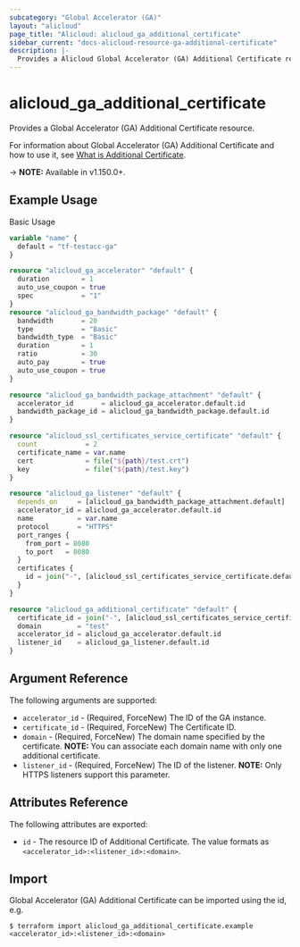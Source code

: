 ```yaml
---
subcategory: "Global Accelerator (GA)"
layout: "alicloud"
page_title: "Alicloud: alicloud_ga_additional_certificate"
sidebar_current: "docs-alicloud-resource-ga-additional-certificate"
description: |-
  Provides a Alicloud Global Accelerator (GA) Additional Certificate resource.
---
```


# alicloud\_ga\_additional\_certificate

Provides a Global Accelerator (GA) Additional Certificate resource.

For information about Global Accelerator (GA) Additional Certificate and how to use it, see [What is Additional Certificate](https://www.alibabacloud.com/help/en/doc-detail/302356.html).

-> **NOTE:** Available in v1.150.0+.

## Example Usage

Basic Usage

```terraform
variable "name" {
  default = "tf-testacc-ga"
}

resource "alicloud_ga_accelerator" "default" {
  duration        = 1
  auto_use_coupon = true
  spec            = "1"
}
resource "alicloud_ga_bandwidth_package" "default" {
  bandwidth       = 20
  type            = "Basic"
  bandwidth_type  = "Basic"
  duration        = 1
  ratio           = 30
  auto_pay        = true
  auto_use_coupon = true
}

resource "alicloud_ga_bandwidth_package_attachment" "default" {
  accelerator_id       = alicloud_ga_accelerator.default.id
  bandwidth_package_id = alicloud_ga_bandwidth_package.default.id
}

resource "alicloud_ssl_certificates_service_certificate" "default" {
  count            = 2
  certificate_name = var.name
  cert             = file("${path}/test.crt")
  key              = file("${path}/test.key")
}

resource "alicloud_ga_listener" "default" {
  depends_on     = [alicloud_ga_bandwidth_package_attachment.default]
  accelerator_id = alicloud_ga_accelerator.default.id
  name           = var.name
  protocol       = "HTTPS"
  port_ranges {
    from_port = 8080
    to_port   = 8080
  }
  certificates {
    id = join("-", [alicloud_ssl_certificates_service_certificate.default.0.id, "cn-hangzhou"])
  }
}

resource "alicloud_ga_additional_certificate" "default" {
  certificate_id = join("-", [alicloud_ssl_certificates_service_certificate.default.1.id, "cn-hangzhou"])
  domain         = "test"
  accelerator_id = alicloud_ga_accelerator.default.id
  listener_id    = alicloud_ga_listener.default.id
}
```

## Argument Reference

The following arguments are supported:

* `accelerator_id` - (Required, ForceNew) The ID of the GA instance.
* `certificate_id` - (Required, ForceNew) The Certificate ID.
* `domain` - (Required, ForceNew) The domain name specified by the certificate. **NOTE:** You can associate each domain name with only one additional certificate.
* `listener_id` - (Required, ForceNew) The ID of the listener. **NOTE:** Only HTTPS listeners support this parameter.

## Attributes Reference

The following attributes are exported:

* `id` - The resource ID of Additional Certificate. The value formats as `<accelerator_id>:<listener_id>:<domain>`.

## Import

Global Accelerator (GA) Additional Certificate can be imported using the id, e.g.

```
$ terraform import alicloud_ga_additional_certificate.example <accelerator_id>:<listener_id>:<domain>
```